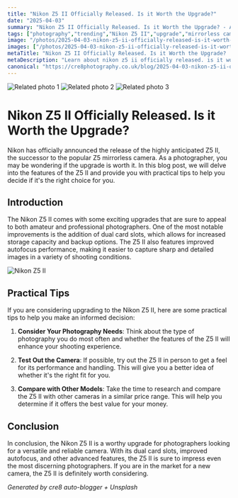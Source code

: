 ```yaml
---
title: "Nikon Z5 II Officially Released. Is it Worth the Upgrade?"
date: "2025-04-03"
summary: "Nikon Z5 II Officially Released. Is it Worth the Upgrade? - A trending topic in photography."
tags: ["photography","trending","Nikon Z5 II","upgrade","mirrorless camera","dual card slots","autofocus performance","photography needs","test camera","compare models","versatile camera","reliable camera"]
image: "/photos/2025-04-03-nikon-z5-ii-officially-released-is-it-worth-the-upgrade--1.jpg"
images: ["/photos/2025-04-03-nikon-z5-ii-officially-released-is-it-worth-the-upgrade--1.jpg","/photos/2025-04-03-nikon-z5-ii-officially-released-is-it-worth-the-upgrade--2.jpg","/photos/2025-04-03-nikon-z5-ii-officially-released-is-it-worth-the-upgrade--3.jpg"]
metaTitle: "Nikon Z5 II Officially Released. Is it Worth the Upgrade? | cre8 Photography"
metaDescription: "Learn about nikon z5 ii officially released. is it worth the upgrade? in photography with practical tips and insights."
canonical: "https://cre8photography.co.uk/blog/2025-04-03-nikon-z5-ii-officially-released-is-it-worth-the-upgrade-"
---
```



<div class="grid grid-cols-1 sm:grid-cols-2 md:grid-cols-3 gap-4">
  <img src="/photos/2025-04-03-nikon-z5-ii-officially-released-is-it-worth-the-upgrade--1.jpg" alt="Related photo 1" class="w-full rounded-lg" />
<img src="/photos/2025-04-03-nikon-z5-ii-officially-released-is-it-worth-the-upgrade--2.jpg" alt="Related photo 2" class="w-full rounded-lg" />
<img src="/photos/2025-04-03-nikon-z5-ii-officially-released-is-it-worth-the-upgrade--3.jpg" alt="Related photo 3" class="w-full rounded-lg" />
</div>


# Nikon Z5 II Officially Released. Is it Worth the Upgrade?

Nikon has officially announced the release of the highly anticipated Z5 II, the successor to the popular Z5 mirrorless camera. As a photographer, you may be wondering if the upgrade is worth it. In this blog post, we will delve into the features of the Z5 II and provide you with practical tips to help you decide if it's the right choice for you.

## Introduction

The Nikon Z5 II comes with some exciting upgrades that are sure to appeal to both amateur and professional photographers. One of the most notable improvements is the addition of dual card slots, which allows for increased storage capacity and backup options. The Z5 II also features improved autofocus performance, making it easier to capture sharp and detailed images in a variety of shooting conditions.

![Nikon Z5 II](/path/to/image)

## Practical Tips

If you are considering upgrading to the Nikon Z5 II, here are some practical tips to help you make an informed decision:

1. **Consider Your Photography Needs**: Think about the type of photography you do most often and whether the features of the Z5 II will enhance your shooting experience.
  
2. **Test Out the Camera**: If possible, try out the Z5 II in person to get a feel for its performance and handling. This will give you a better idea of whether it's the right fit for you.

3. **Compare with Other Models**: Take the time to research and compare the Z5 II with other cameras in a similar price range. This will help you determine if it offers the best value for your money.

## Conclusion

In conclusion, the Nikon Z5 II is a worthy upgrade for photographers looking for a versatile and reliable camera. With its dual card slots, improved autofocus, and other advanced features, the Z5 II is sure to impress even the most discerning photographers. If you are in the market for a new camera, the Z5 II is definitely worth considering.

*Generated by cre8 auto-blogger + Unsplash*
